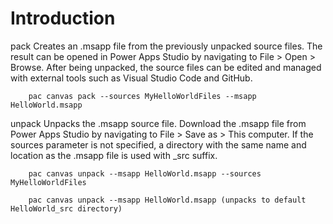 # Introduction


pack	Creates an .msapp file from the previously unpacked source files.
        The result can be opened in Power Apps Studio by navigating to File > Open > Browse.
        After being unpacked, the source files can be edited and managed with external tools such as Visual Studio Code and GitHub.	
        
        pac canvas pack --sources MyHelloWorldFiles --msapp HelloWorld.msapp

unpack	Unpacks the .msapp source file.
        Download the .msapp file from Power Apps Studio by navigating to File > Save as > This computer.
        If the sources parameter is not specified, a directory with the same name and location as the .msapp file is used with _src suffix.	
        
        pac canvas unpack --msapp HelloWorld.msapp --sources MyHelloWorldFiles
        
        pac canvas unpack --msapp HelloWorld.msapp (unpacks to default HelloWorld_src directory)